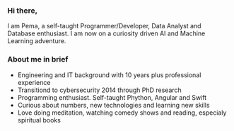 
### Hi there,
I am Pema, a self-taught Programmer/Developer, Data Analyst and Database enthusiast. I am now 
on a curiosity driven AI and Machine Learning adventure.

### About me in brief
* Engineering and IT background with 10 years plus professional experience
* Transitiond to cybersecurity 2014 through PhD research
* Programming enthusiast. Self-taught Phython, Angular and Swift
* Curious about numbers, new technologies and learning new skills
* Love doing meditation, watching comedy shows and reading, especialy spiritual books
